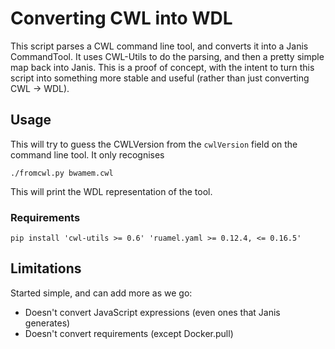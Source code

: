 # Converting CWL into WDL

This script parses a CWL command line tool, and converts it into a Janis CommandTool. It uses CWL-Utils to do the parsing,
and then a pretty simple map back into Janis. This is a proof of concept, with the intent to turn this script into something
more stable and useful (rather than just converting CWL -> WDL).

## Usage

This will try to guess the CWLVersion from the `cwlVersion` field on the command line tool. It only recognises

```
./fromcwl.py bwamem.cwl
```

This will print the WDL representation of the tool. 


### Requirements

```
pip install 'cwl-utils >= 0.6' 'ruamel.yaml >= 0.12.4, <= 0.16.5'
```


## Limitations

Started simple, and can add more as we go:

- Doesn't convert JavaScript expressions (even ones that Janis generates)
- Doesn't convert requirements (except Docker.pull)


 
